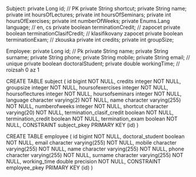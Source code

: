 Subject:
   private Long id;   // PK
    private String shortcut;
    private String name;
    private int hoursOfLectures;
    private int hoursOfSeminars;
    private int hoursOfExercises;
    private int numberOfWeeks;
    private Enums.Lang language;  // en, cs
    private boolean terminationCredit; //  zapocet
    private boolean terminationClasifCredit; // klasifikovany zapocet
    private boolean terminationExam; // zkouska
    private int credits;
    private int groupSize;

Employee:
    private Long id;     // Pk
    private String name;
    private String surname;
    private String phone;
    private String mobile;
    private String email;       // unique
    private boolean doctoralStudent;
    private double workingTime;  // roizsah 0 az 1


CREATE TABLE subject
(
  id bigint NOT NULL,
  credits integer NOT NULL,
  groupsize integer NOT NULL,
  hoursofexercises integer NOT NULL,
  hoursoflectures integer NOT NULL,
  hoursofseminars integer NOT NULL,
  language character varying(2) NOT NULL,
  name character varying(255) NOT NULL,
  numberofweeks integer NOT NULL,
  shortcut character varying(20) NOT NULL,
  termination_clasif_credit boolean NOT NULL,
  termination_credit boolean NOT NULL,
  termination_exam boolean NOT NULL,
  CONSTRAINT subject_pkey PRIMARY KEY (id)
)


CREATE TABLE employee
(
  id bigint NOT NULL,
  doctoral_student boolean NOT NULL,
  email character varying(255) NOT NULL,
  mobile character varying(255) NOT NULL,
  name character varying(255) NOT NULL,
  phone character varying(255) NOT NULL,
  surname character varying(255) NOT NULL,
  working_time double precision NOT NULL,
  CONSTRAINT employee_pkey PRIMARY KEY (id)
)
